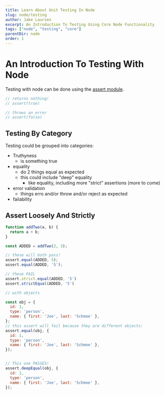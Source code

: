 ```yaml
---
title: Learn About Unit Testing In Node
slug: node/testing
author: Jake Laursen
excerpt: An Introduction To Testing Using Core Node Functionality
tags: ["node", "testing", "core"]
parentDir: node
order: 1
---
```


# An Introduction To Testing With Node
Testing with node can be done using the [assert module](https://nodejs.org/dist/latest-v18.x/docs/api/assert.html).   
```js
// returns nothing!
// assert(true)

// throws an error
// assert(false)
```

## Testing By Category
Testing could be grouped into categories:
- Truthyness
  - is something true
- equality
  - do 2 things equal as expected
  - this could include "deep" equality
    - like equality, including more "strict" assertions (more to come)
- error validation
  - things erro and/or throw and/or reject as expected
- failability


## Assert Loosely And Strictly
```js
function addTwo(a, b) {
  return a + b;
}

const ADDED = addTwo(2, 3);

// these will both pass!
assert.equal(ADDED, 5);
assert.equal(ADDED, '5');

// these FAIL
assert.strict.equal(ADDED, '5')
assert.strictEqual(ADDED, '5')
```



```js
// with objects

const obj = {
  id: 1,
  type: 'person',
  name: { first: 'Joe', last: 'Schmoe' },
};
// this assert will fail because they are different objects:
assert.equal(obj, {
  id: 1,
  type: 'person',
  name: { first: 'Joe', last: 'Schmoe' },
});


// This one PASSES!
assert.deepEqual(obj, {
  id: 1,
  type: 'person',
  name: { first: 'Joe', last: 'Schmoe' },
});
```